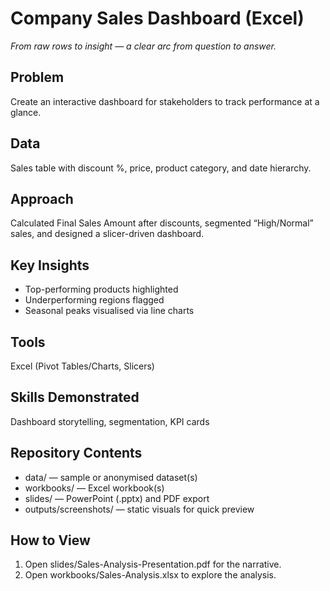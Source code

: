 # Company Sales Dashboard (Excel)

*From raw rows to insight — a clear arc from question to answer.*

## Problem
Create an interactive dashboard for stakeholders to track performance at a glance.

## Data
Sales table with discount %, price, product category, and date hierarchy.

## Approach
Calculated Final Sales Amount after discounts, segmented “High/Normal” sales, and designed a slicer-driven dashboard.

## Key Insights
- Top-performing products highlighted
- Underperforming regions flagged
- Seasonal peaks visualised via line charts

## Tools
Excel (Pivot Tables/Charts, Slicers)

## Skills Demonstrated
Dashboard storytelling, segmentation, KPI cards

## Repository Contents
- data/ — sample or anonymised dataset(s)
- workbooks/ — Excel workbook(s)
- slides/ — PowerPoint (.pptx) and PDF export
- outputs/screenshots/ — static visuals for quick preview

## How to View
1. Open slides/Sales-Analysis-Presentation.pdf for the narrative.
2. Open workbooks/Sales-Analysis.xlsx to explore the analysis.
